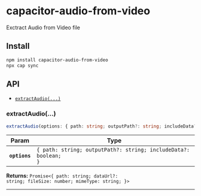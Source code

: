 # capacitor-audio-from-video

Exctract Audio from Video file

## Install

```bash
npm install capacitor-audio-from-video
npx cap sync
```

## API

<docgen-index>

* [`extractAudio(...)`](#extractaudio)

</docgen-index>

<docgen-api>
<!--Update the source file JSDoc comments and rerun docgen to update the docs below-->

### extractAudio(...)

```typescript
extractAudio(options: { path: string; outputPath?: string; includeData?: boolean; }) => Promise<{ path: string; dataUrl?: string; fileSize: number; mimeType: string; }>
```

| Param         | Type                                                                       |
| ------------- | -------------------------------------------------------------------------- |
| **`options`** | <code>{ path: string; outputPath?: string; includeData?: boolean; }</code> |

**Returns:** <code>Promise&lt;{ path: string; dataUrl?: string; fileSize: number; mimeType: string; }&gt;</code>

--------------------

</docgen-api>
